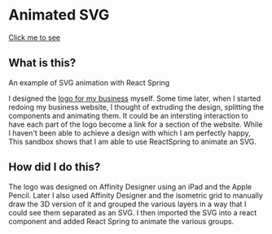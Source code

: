 # Animated SVG

[Click me to see](https://githubbox.com/filipeestacio/digitalwater-animated-logo)

## What is this?

An example of SVG animation with React Spring

I designed the [logo for my business](https://dwl-public-resources.s3.eu-west-2.amazonaws.com/dwl-logo.png) myself. Some time later, when I started redoing my business website, I thought of extruding the design, splitting the components and animating them. It could be an intersting interaction to have each part of the logo become a link for a section of the website. While I haven't been able to achieve a design with which I am perfectly happy, This sandbox shows that I am able to use ReactSpring to animate an SVG.

## How did I do this?

The logo was designed on Affinity Designer using an iPad and the Apple Pencil. Later I also used Affinity Designer and the isometric grid to manually draw the 3D version of it and grouped the various layers in a way that I could see them separated as an SVG.
I then imported the SVG into a react component and added React Spring to animate
the various groups.

